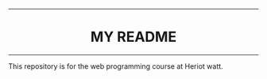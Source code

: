 <hr>
<center><h1 style="text-align:center">MY README</h1></center>
</div>
<hr>
This repository is for the web programming course at Heriot watt.
